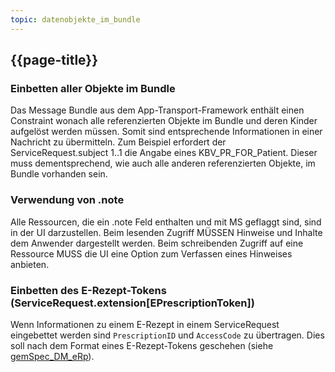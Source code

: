 ```yaml
---
topic: datenobjekte_im_bundle
---
```

## {{page-title}}

### Einbetten aller Objekte im Bundle

Das Message Bundle aus dem App-Transport-Framework enthält einen Constraint wonach alle referenzierten Objekte im Bundle und deren Kinder aufgelöst werden müssen. Somit sind entsprechende Informationen in einer Nachricht zu übermitteln.
Zum Beispiel erfordert der ServiceRequest.subject 1..1 die Angabe eines KBV_PR_FOR_Patient. Dieser muss dementsprechend, wie auch alle anderen referenzierten Objekte, im Bundle vorhanden sein.

### Verwendung von .note

Alle Ressourcen, die ein .note Feld enthalten und mit MS geflaggt sind, sind in der UI darzustellen. Beim lesenden Zugriff MÜSSEN Hinweise und Inhalte dem Anwender dargestellt werden. Beim schreibenden Zugriff auf eine Ressource MUSS die UI eine Option zum Verfassen eines Hinweises anbieten.

### Einbetten des E-Rezept-Tokens (ServiceRequest.extension[EPrescriptionToken])

Wenn Informationen zu einem E-Rezept in einem ServiceRequest eingebettet werden sind `PrescriptionID` und `AccessCode` zu übertragen. Dies soll nach dem Format eines E-Rezept-Tokens geschehen (siehe [gemSpec_DM_eRp](https://fachportal.gematik.de/dokumentensuche?tx_gemcharacteristics_productlist%5BformIdentifier%5D=form-2849&tx_gemcharacteristics_productlist%5Btype%5D=ProdT&tx_gemcharacteristics_productlist%5Bproducttype%5D=107&tx_gemcharacteristics_productlist%5Bproducttypeversion%5D=75#c2849)).
